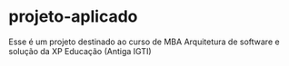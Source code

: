 # projeto-aplicado
Esse é um projeto destinado ao curso de MBA Arquitetura de  software e solução da XP Educação (Antiga IGTI)
